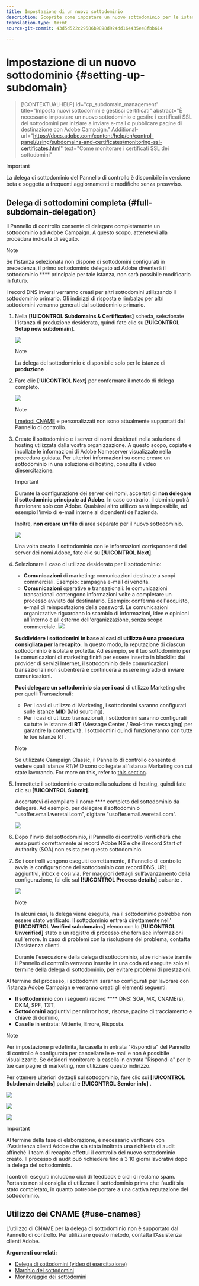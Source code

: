 ```yaml
---
title: Impostazione di un nuovo sottodominio
description: Scoprite come impostare un nuovo sottodominio per le istanze della campagna
translation-type: tm+mt
source-git-commit: 43d5d522c29586b9898d924dd164435ee8fbb614

---
```



# Impostazione di un nuovo sottodominio {#setting-up-subdomain}

>[!CONTEXTUALHELP]
>id=&quot;cp_subdomain_management&quot;
>title=&quot;Imposta nuovi sottodomini e gestisci certificati&quot;
>abstract=&quot;È necessario impostare un nuovo sottodominio e gestire i certificati SSL dei sottodomini per iniziare a inviare e-mail o pubblicare pagine di destinazione con Adobe Campaign.&quot;
>Additional-url=&quot;https://docs.adobe.com/content/help/en/control-panel/using/subdomains-and-certificates/monitoring-ssl-certificates.html&quot; text=&quot;Come monitorare i certificati SSL dei sottodomini&quot;

>[!IMPORTANT]
>
>La delega di sottodominio del Pannello di controllo è disponibile in versione beta e soggetta a frequenti aggiornamenti e modifiche senza preavviso.

## Delega di sottodomini completa {#full-subdomain-delegation}

Il Pannello di controllo consente di delegare completamente un sottodominio ad Adobe Campaign. A questo scopo, attenetevi alla procedura indicata di seguito.

>[!NOTE]
>
>Se l&#39;istanza selezionata non dispone di sottodomini configurati in precedenza, il primo sottodominio delegato ad Adobe diventerà il sottodominio **** principale per tale istanza, non sarà possibile modificarlo in futuro.
>
>I record DNS inversi verranno creati per altri sottodomini utilizzando il sottodominio primario. Gli indirizzi di risposta e rimbalzo per altri sottodomini verranno generati dal sottodominio primario.

1. Nella **[!UICONTROL Subdomains & Certificates]** scheda, selezionate l&#39;istanza di produzione desiderata, quindi fate clic su **[!UICONTROL Setup new subdomain]**.

   ![](assets/subdomain1.png)

   >[!NOTE]
   >
   >La delega del sottodominio è disponibile solo per le istanze di **produzione** .

1. Fare clic **[!UICONTROL Next]** per confermare il metodo di delega completo.

   ![](assets/subdomain3.png)

   >[!NOTE]
   >
   >[I metodi CNAME](#use-cnames) e personalizzati non sono attualmente supportati dal Pannello di controllo.

1. Create il sottodominio e i server di nomi desiderati nella soluzione di hosting utilizzata dalla vostra organizzazione. A questo scopo, copiate e incollate le informazioni di Adobe Nameserver visualizzate nella procedura guidata. Per ulteriori informazioni su come creare un sottodominio in una soluzione di hosting, consulta il video [di](https://video.tv.adobe.com/v/30175?captions=ita)esercitazione.

   >[!IMPORTANT]
   >
   >Durante la configurazione dei server dei nomi, accertati di **non delegare il sottodominio principale ad Adobe**. In caso contrario, il dominio potrà funzionare solo con Adobe. Qualsiasi altro utilizzo sarà impossibile, ad esempio l&#39;invio di e-mail interne ai dipendenti dell&#39;azienda.
   >
   >Inoltre, **non creare un file** di area separato per il nuovo sottodominio.

   ![](assets/subdomain4.png)

   Una volta creato il sottodominio con le informazioni corrispondenti del server dei nomi Adobe, fate clic su **[!UICONTROL Next]**.

1. Selezionare il caso di utilizzo desiderato per il sottodominio:

   * **Comunicazioni** di marketing: comunicazioni destinate a scopi commerciali. Esempio: campagna e-mail di vendita.
   * **Comunicazioni** operative e transazionali: le comunicazioni transazionali contengono informazioni volte a completare un processo avviato dal destinatario. Esempio: conferma dell&#39;acquisto, e-mail di reimpostazione della password. Le comunicazioni organizzative riguardano lo scambio di informazioni, idee e opinioni all&#39;interno e all&#39;esterno dell&#39;organizzazione, senza scopo commerciale.
   ![](assets/subdomain5.png)

   **Suddividere i sottodomini in base ai casi di utilizzo è una procedura consigliata per la recapito**. In questo modo, la reputazione di ciascun sottodominio è isolata e protetta. Ad esempio, se il tuo sottodominio per le comunicazioni di marketing finirà per essere inserito in blacklist dai provider di servizi Internet, il sottodominio delle comunicazioni transazionali non subentrerà e continuerà a essere in grado di inviare comunicazioni.

   **Puoi delegare un sottodominio sia per i casi** di utilizzo Marketing che per quelli Transazionali:

   * Per i casi di utilizzo di Marketing, i sottodomini saranno configurati sulle istanze **MID** (Mid sourcing).
   * Per i casi di utilizzo transazionali, i sottodomini saranno configurati su tutte le istanze di **RT** (Message Center / Real-time messaging) per garantire la connettività. I sottodomini quindi funzioneranno con tutte le tue istanze RT.
   >[!NOTE]
   >
   >Se utilizzate Campaign Classic, il Pannello di controllo consente di vedere quali istanze RT/MID sono collegate all&#39;istanza Marketing con cui state lavorando. For more on this, refer to [this section](../../instances-settings/using/instance-details.md).

1. Immettete il sottodominio creato nella soluzione di hosting, quindi fate clic su **[!UICONTROL Submit]**.

   Accertatevi di compilare il nome **** completo del sottodominio da delegare. Ad esempio, per delegare il sottodominio &quot;usoffer.email.weretail.com&quot;, digitare &quot;usoffer.email.weretail.com&quot;.

   ![](assets/subdomain6.png)

1. Dopo l&#39;invio del sottodominio, il Pannello di controllo verificherà che esso punti correttamente ai record Adobe NS e che il record Start of Authority (SOA) non esista per questo sottodominio.

1. Se i controlli vengono eseguiti correttamente, il Pannello di controllo avvia la configurazione del sottodominio con record DNS, URL aggiuntivi, inbox e così via. Per maggiori dettagli sull’avanzamento della configurazione, fai clic sul **[!UICONTROL Process details]** pulsante .

   ![](assets/subdomain7.png)

   >[!NOTE]
   >
   >In alcuni casi, la delega viene eseguita, ma il sottodominio potrebbe non essere stato verificato. Il sottodominio entrerà direttamente nell&#39; **[!UICONTROL Verified subdomains]** elenco con lo **[!UICONTROL Unverified]** stato e un registro di processo che fornisce informazioni sull&#39;errore. In caso di problemi con la risoluzione del problema, contatta l’Assistenza clienti.
   >
   >Durante l&#39;esecuzione della delega di sottodominio, altre richieste tramite il Pannello di controllo verranno inserite in una coda ed eseguite solo al termine della delega di sottodominio, per evitare problemi di prestazioni.

Al termine del processo, i sottodomini saranno configurati per lavorare con l&#39;istanza Adobe Campaign e verranno creati gli elementi seguenti:

* **Il sottodominio** con i seguenti record **** DNS: SOA, MX, CNAME(s), DKIM, SPF, TXT,
* **Sottodomini** aggiuntivi per mirror host, risorse, pagine di tracciamento e chiave di dominio,
* **Caselle** in entrata: Mittente, Errore, Risposta.

>[!NOTE]
>
>Per impostazione predefinita, la casella in entrata &quot;Rispondi a&quot; del Pannello di controllo è configurata per cancellare le e-mail e non è possibile visualizzarle. Se desideri monitorare la casella in entrata &quot;Rispondi a&quot; per le tue campagne di marketing, non utilizzare questo indirizzo.

Per ottenere ulteriori dettagli sul sottodominio, fare clic sui **[!UICONTROL Subdomain details]** pulsanti e **[!UICONTROL Sender info]** .

![](assets/detail_buttons.png)

![](assets/subdomain_details.png)

![](assets/sender_info.png)

>[!IMPORTANT]
>
>Al termine della fase di elaborazione, è necessario verificare con l&#39;Assistenza clienti Adobe che sia stata inoltrata una richiesta di audit affinché il team di recapito effettui il controllo del nuovo sottodominio creato. Il processo di audit può richiedere fino a 3 10 giorni lavorativi dopo la delega del sottodominio.
>
>I controlli eseguiti includono cicli di feedback e cicli di reclamo spam. Pertanto non si consiglia di utilizzare il sottodominio prima che l&#39;audit sia stato completato, in quanto potrebbe portare a una cattiva reputazione del sottodominio.

## Utilizzo dei CNAME {#use-cnames}

L’utilizzo di CNAME per la delega di sottodominio non è supportato dal Pannello di controllo. Per utilizzare questo metodo, contatta l’Assistenza clienti Adobe.

**Argomenti correlati:**

* [Delega di sottodomini (video di esercitazione)](https://docs.adobe.com/content/help/en/campaign-learn/campaign-standard-tutorials/administrating/control-panel/subdomain-delegation.html)
* [Marchio dei sottodomini](../../subdomains-certificates/using/subdomains-branding.md)
* [Monitoraggio dei sottodomini](../../subdomains-certificates/using/monitoring-subdomains.md)